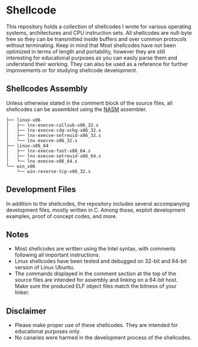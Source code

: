 # Shellcode
This repository holds a collection of shellcodes I wrote for various operating systems, architectures and CPU instruction sets. All shellcodes are null-byte free so they can be transmitted inside buffers and over common protocols without terminating. Keep in mind that Most shellcodes have not been optimized in terms of length and portability, however they are still interesting for educational purposes as you can easily parse them and understand their working. They can also be used as a reference for further improvements or for studying shellcode development.

## Shellcodes Assembly
Unless otherwise stated in the comment block of the source files, all shellcodes can be assembled using the [NASM](http://www.nasm.us) assembler.

```
├── linux-x86
│   ├── lnx-execve-callsub-x86_32.s
│   ├── lnx-execve-cdq-xchg-x86_32.s
│   ├── lnx-execve-setreuid-x86_32.s
│   └── lnx-execve-x86_32.s
├── linux-x86_64
│   ├── lnx-execve-fast-x86_64.s
│   ├── lnx-execve-setreuid-x86_64.s
│   └── lnx-execve-x86_64.s
└── win_x86
    └── win-reverse-tcp-x86_32.s
```

## Development Files
In addition to the shellcodes, the repository includes several accompanying development files, mostly written in C. Among those, exploit development examples, proof of concept codes, and more.

## Notes
 * Most shellcodes are written using the Intel syntax, with comments following all important instructions.
 * Linux shellcodes have been tested and debugged on 32-bit and 64-bit version of Linux Ubuntu.
 * The commands displayed in the comment section at the top of the source files are intended for assembly
   and linking on a 64-bit host. Make sure the produced ELF object files match the bitness of your linker.

## Disclaimer
 * Please make proper use of these shellcodes. They are intended for educational purposes only.
 * No canaries were harmed in the development process of the shellcodes.
